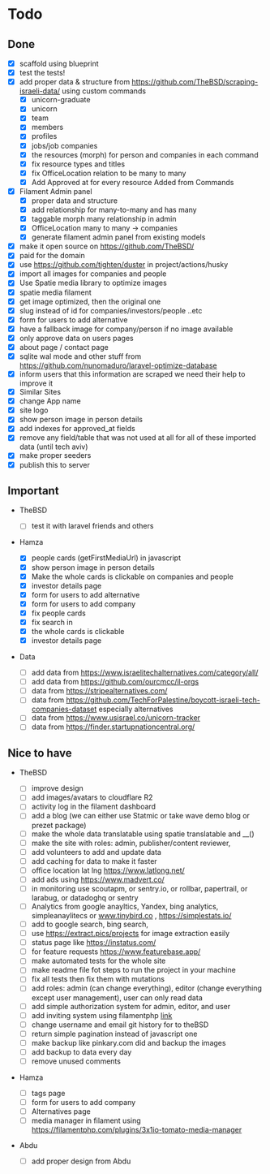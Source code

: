 # Todo

## Done

-   [x] scaffold using blueprint
-   [x] test the tests!
-   [x] add proper data & structure from https://github.com/TheBSD/scraping-israeli-data/ using custom commands
    -   [x] unicorn-graduate
    -   [x] unicorn
    -   [x] team
    -   [x] members
    -   [x] profiles
    -   [x] jobs/job companies
    -   [x] the resources (morph) for person and companies in each command
    -   [x] fix resource types and titles
    -   [x] fix OfficeLocation relation to be many to many
    -   [x] Add Approved at for every resource Added from Commands
-   [x] Filament Admin panel
    -   [x] proper data and structure
    -   [x] add relationship for many-to-many and has many
    -   [x] taggable morph many relationship in admin
    -   [x] OfficeLocation many to many -> companies
    -   [x] generate filament admin panel from existing models
-   [x] make it open source on https://github.com/TheBSD/
-   [x] paid for the domain
-   [x] use https://github.com/tighten/duster in project/actions/husky
-   [x] import all images for companies and people
-   [x] Use Spatie media library to optimize images
-   [x] spatie media filament
-   [x] get image optimized, then the original one
-   [x] slug instead of id for companies/investors/people ..etc
-   [x] form for users to add alternative
-   [x] have a fallback image for company/person if no image available
-   [x] only approve data on users pages
-   [x] about page / contact page
-   [x] sqlite wal mode and other stuff from https://github.com/nunomaduro/laravel-optimize-database
-   [x] inform users that this information are scraped we need their help to improve it
-   [x] Similar Sites
-   [x] change App name
-   [x] site logo
-   [x] show person image in person details
-   [x] add indexes for approved_at fields
-   [x] remove any field/table that was not used at all for all of these imported data (until tech aviv)
-   [x] make proper seeders
-   [x] publish this to server

## Important

-   TheBSD

    -   [ ] test it with laravel friends and others

-   Hamza
    -   [x] people cards (getFirstMediaUrl) in javascript
    -   [x] show person image in person details
    -   [x] Make the whole cards is clickable on companies and people
    -   [x] investor details page
    -   [x] form for users to add alternative
    -   [x] form for users to add company
    -   [x] fix people cards
    -   [x] fix search in
    -   [x] the whole cards is clickable
    -   [x] investor details page
-   Data
    -   [ ] add data from https://www.israelitechalternatives.com/category/all/
    -   [ ] add data from https://github.com/ourcmcc/il-orgs
    -   [ ] data from https://stripealternatives.com/
    -   [ ] data from https://github.com/TechForPalestine/boycott-israeli-tech-companies-dataset especially alternatives
    -   [ ] data from https://www.usisrael.co/unicorn-tracker
    -   [ ] data from https://finder.startupnationcentral.org/

## Nice to have

-   TheBSD

    -   [ ] improve design
    -   [ ] add images/avatars to cloudflare R2
    -   [ ] activity log in the filament dashboard
    -   [ ] add a blog (we can either use Statmic or take wave demo blog or prezet package)
    -   [ ] make the whole data translatable using spatie translatable and \_\_()
    -   [ ] make the site with roles: admin, publisher/content reviewer,
    -   [ ] add volunteers to add and update data
    -   [ ] add caching for data to make it faster
    -   [ ] office location lat lng https://www.latlong.net/
    -   [ ] add ads using https://www.madvert.co/
    -   [ ] in monitoring use scoutapm, or sentry.io, or rollbar, papertrail, or larabug, or datadoghq or sentry
    -   [ ] Analytics from google anayltics, Yandex, bing analytics, simpleanaylitecs
            or www.tinybird.co , https://simplestats.io/
    -   [ ] add to google search, bing search,
    -   [ ] use https://extract.pics/projects for image extraction easily
    -   [ ] status page like https://instatus.com/
    -   [ ] for feature requests https://www.featurebase.app/
    -   [ ] make automated tests for the whole site
    -   [ ] make readme file fot steps to run the project in your machine
    -   [ ] fix all tests then fix them with mutations
    -   [ ] add roles: admin (can change everything), editor (change everything except user management), user can only
            read data
    -   [ ] add simple authorization system for admin, editor, and user
    -   [ ] add inviting system using
            filamentphp [link](https://filamentapps.dev/blog/filament-invite-only-registration-via-email-invitations)
    -   [ ] change username and email git history for to theBSD
    -   [ ] return simple pagination instead of javascript one
    -   [ ] make backup like pinkary.com did and backup the images
    -   [ ] add backup to data every day
    -   [ ] remove unused comments

-   Hamza
    -   [ ] tags page
    -   [ ] form for users to add company
    -   [ ] Alternatives page
    -   [ ] media manager in filament using https://filamentphp.com/plugins/3x1io-tomato-media-manager
-   Abdu
    -   [ ] add proper design from Abdu
